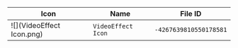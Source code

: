 | Icon | Name | File ID |
| ---  | ---  | ---     |
| ![](VideoEffect Icon.png) | `VideoEffect Icon` | `-4267639810550178581` |
